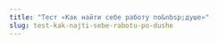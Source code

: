 ```yaml
---
title: "Тест «Как найти себе работу по&nbsp;душе»"
slug: test-kak-najti-sebe-rabotu-po-dushe
---
```

